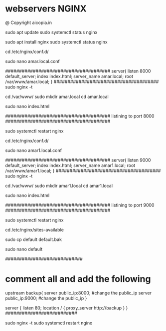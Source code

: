 # webservers NGINX
@ Copyright aicopia.in

sudo apt update
sudo systemctl status nginx

sudo apt install nginx
sudo systemctl status nginx

cd /etc/nginx/conf.d/

sudo nano amar.local.conf

######################################
server{
	listen 8000 default_server;
	index index.html;
	server_name amar.local;
	root /var/www/amar.local;
}
######################################
sudo nginx -t

cd /var/www/
sudo mkdir amar.local
cd amar.local

sudo nano index.html

######################################
listining to port 8000
######################################

sudo systemctl restart nginx


cd /etc/nginx/conf.d/

sudo nano amar1.local.conf

######################################
server{
	listen 9000 default_server;
	index index.html;
	server_name amar1.local;
	root /var/www/amar1.local;
}
######################################
sudo nginx -t

cd /var/www/
sudo mkdir amar1.local
cd amar1.local

sudo nano index.html

######################################
listining to port 9000
######################################

sudo systemctl restart nginx


cd /etc/nginx/sites-available

sudo cp default default.bak

sudo nano default

############################
# comment all and add the following

upstream backup{
	server public_ip:8000; #change the public_ip
	server public_ip:9000; #change the public_ip
}

server {
	listen 80;
	location / {
		proxy_server http://backup
	}
}
##########################

sudo nginx -t
sudo systemctl restart nginx



